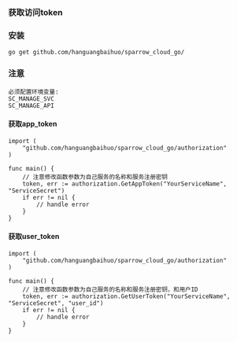 ### 获取访问token

### 安装

    go get github.com/hanguangbaihuo/sparrow_cloud_go/

### 注意

    必须配置环境变量:
    SC_MANAGE_SVC
    SC_MANAGE_API

#### 获取app_token

    import (
	    "github.com/hanguangbaihuo/sparrow_cloud_go/authorization"
    )

    func main() {
        // 注意修改函数参数为自己服务的名称和服务注册密钥
        token, err := authorization.GetAppToken("YourServiceName", "ServiceSecret")
        if err != nil {
            // handle error
        }
    }

#### 获取user_token

    import (
	    "github.com/hanguangbaihuo/sparrow_cloud_go/authorization"
    )

    func main() {
        // 注意修改函数参数为自己服务的名称和服务注册密钥，和用户ID
        token, err := authorization.GetUserToken("YourServiceName", "ServiceSecret", "user_id")
        if err != nil {
            // handle error
        }
    }